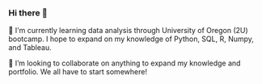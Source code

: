 ### Hi there 👋

🌱 I'm currently learning data analysis through University of Oregon (2U) bootcamp. I hope to expand on my knowledge of Python, SQL, R, Numpy, and Tableau. 

👯 I’m looking to collaborate on anything to expand my knowledge and portfolio. We all have to start somewhere!



<!--
**Bransblu/Bransblu** is a ✨ _special_ ✨ repository because its `README.md` (this file) appears on your GitHub profile.

Here are some ideas to get you started:

- 🔭 I’m currently working on ...
- 🌱 I’m currently learning ...
- 👯 I’m looking to collaborate on ...
- 🤔 I’m looking for help with ...
- 💬 Ask me about ...
- 📫 How to reach me: ...
- 😄 Pronouns: ...
- ⚡ Fun fact: ...
-->

